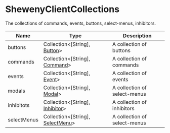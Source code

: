 # ShewenyClientCollections

The collections of commands, events, buttons, select-menus, inhibitors.

| Name        | Type                                                            | Description                  |
| ----------- | --------------------------------------------------------------- | ---------------------------- |
| buttons     | Collection<[String], [Button](../structures/Button.md)>         | A collection of buttons      |
| commands    | Collection<[String], [Command](../structures/Command.md)>       | A collection of commands     |
| events      | Collection<[String], [Event](../structures/Event.md)>           | A collection of events       |
| modals      | Collection<[String], [Modal](../structures/Modal.md)>           | A collection of select-menus |
| inhibitots  | Collection<[String], [Inhibitor](../structures/Inhibitor.md)>   | A collection of inhibitors   |
| selectMenus | Collection<[String], [SelectMenu](../structures/SelectMenu.md)> | A collection of select-menus |
